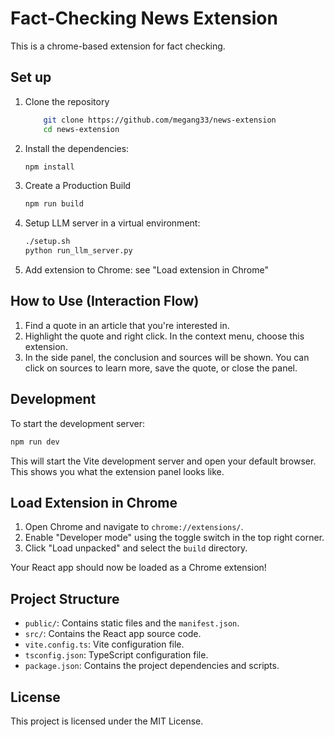 # Fact-Checking News Extension

This is a chrome-based extension for fact checking.

## Set up

1. Clone the repository
    ```sh
        git clone https://github.com/megang33/news-extension
        cd news-extension
    ```
2. Install the dependencies:

    ```sh
    npm install
    ```
3. Create a Production Build
    ```sh
    npm run build
    ```
4. Setup LLM server in a virtual environment:
    ```sh
    ./setup.sh
    python run_llm_server.py
    ```
5. Add extension to Chrome: see "Load extension in Chrome"

## How to Use (Interaction Flow)
1. Find a quote in an article that you're interested in.
2. Highlight the quote and right click. In the context menu, choose this extension.
3. In the side panel, the conclusion and sources will be shown. You can click on sources to learn more, save the quote, or close the panel.

## Development

To start the development server:

```sh
npm run dev
```

This will start the Vite development server and open your default browser. This shows you what the extension panel looks like.

## Load Extension in Chrome

1. Open Chrome and navigate to `chrome://extensions/`.
2. Enable "Developer mode" using the toggle switch in the top right corner.
3. Click "Load unpacked" and select the `build` directory.

Your React app should now be loaded as a Chrome extension!

## Project Structure

- `public/`: Contains static files and the `manifest.json`.
- `src/`: Contains the React app source code.
- `vite.config.ts`: Vite configuration file.
- `tsconfig.json`: TypeScript configuration file.
- `package.json`: Contains the project dependencies and scripts.

## License

This project is licensed under the MIT License.
